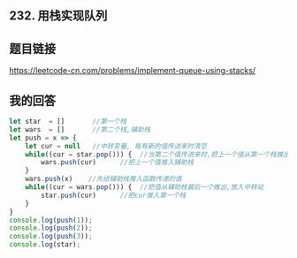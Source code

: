 <!--
 * @Author: your name
 * @Date: 2020-06-04 21:47:25
 * @LastEditTime: 2020-06-06 19:46:05
 * @LastEditors: Please set LastEditors
 * @Description: In User Settings Edit
 * @FilePath: \91days-algorithm\day5.md
--> 

## 232. 用栈实现队列

## 题目链接

<https://leetcode-cn.com/problems/implement-queue-using-stacks/>

## 我的回答

```js
let star  = []       //第一个栈
let wars  = []       //第二个栈,辅助栈
let push = x => {
    let cur = null   //中转变量, 每有新的值传进来时清空
    while((cur = star.pop())) {  //当第二个值传进来时,把上一个值从第一个栈推出放入cur
        wars.push(cur)      //把上一个值推入辅助栈
    }
    wars.push(x)    //先给辅助栈推入函数传递的值
    while((cur = wars.pop())) {  //把值从辅助栈最后一个推出,放入中转站
        star.push(cur)      //把cur推入第一个栈
    }
}
console.log(push(1));
console.log(push(2));
console.log(push(3));
console.log(star);
```
